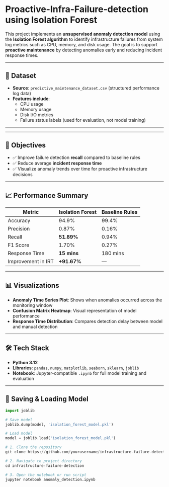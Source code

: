 # Proactive-Infra-Failure-detection using Isolation Forest

This project implements an **unsupervised anomaly detection model** using the **Isolation Forest algorithm** to identify infrastructure failures from system log metrics such as CPU, memory, and disk usage. The goal is to support **proactive maintenance** by detecting anomalies early and reducing incident response times.

---

## 📁 Dataset

- **Source**: `predictive_maintenance_dataset.csv` (structured performance log data)
- **Features include**:  
  - CPU usage  
  - Memory usage  
  - Disk I/O metrics  
  - Failure status labels (used for evaluation, not model training)

---

---

## 🎯 Objectives

- ✅ Improve failure detection **recall** compared to baseline rules
- ✅ Reduce average **incident response time**
- ✅ Visualize anomaly trends over time for proactive infrastructure decisions

---

## 📈 Performance Summary

| Metric                | Isolation Forest | Baseline Rules |
|-----------------------|------------------|----------------|
| Accuracy              | 94.9%            | 99.4%          |
| Precision             | 0.87%            | 0.16%          |
| Recall                | **51.89%**       | 0.94%          |
| F1 Score              | 1.70%            | 0.27%          |
| Response Time         | **15 mins**      | 180 mins       |
| Improvement in IRT    | **+91.67%**      | —              |

---

## 📊 Visualizations

- **Anomaly Time Series Plot**: Shows when anomalies occurred across the monitoring window  
- **Confusion Matrix Heatmap**: Visual representation of model performance  
- **Response Time Distribution**: Compares detection delay between model and manual detection

---

## 🛠️ Tech Stack

- **Python 3.12**
- **Libraries**: `pandas`, `numpy`, `matplotlib`, `seaborn`, `sklearn`, `joblib`
- **Notebook**: Jupyter-compatible `.ipynb` for full model training and evaluation

---

## 💾 Saving & Loading Model

```python
import joblib

# Save model
joblib.dump(model, 'isolation_forest_model.pkl')

# Load model
model = joblib.load('isolation_forest_model.pkl')

# 1. Clone the repository
git clone https://github.com/yourusername/infrastructure-failure-detection.git

# 2. Navigate to project directory
cd infrastructure-failure-detection

# 3. Open the notebook or run script
jupyter notebook anomaly_detection.ipynb

